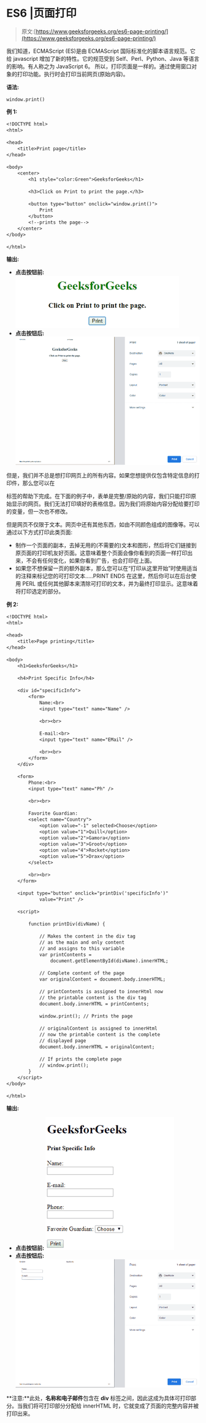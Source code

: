 # ES6 |页面打印

> 原文:[https://www.geeksforgeeks.org/es6-page-printing/](https://www.geeksforgeeks.org/es6-page-printing/)

我们知道，ECMAScript (ES)是由 ECMAScript 国际标准化的脚本语言规范。它给 javascript 增加了新的特性。它的规范受到 Self、Perl、Python、Java 等语言的影响。有人称之为 JavaScript 6。
所以，打印页面是一样的。通过使用窗口对象的打印功能。执行时会打印当前网页(原始内容)。

**语法:**

```
window.print()
```

**例 1:**

```
<!DOCTYPE html>
<html>

<head>
    <title>Print page</title>
</head>

<body>
    <center>
        <h1 style="color:Green">GeeksforGeeks</h1>

        <h3>Click on Print to print the page.</h3>

        <button type="button" onclick="window.print()">
            Print
        </button>
        <!--prints the page-->
    </center>
</body>

</html>
```

**输出:**

*   **点击按钮前:**
    ![](img/55a5f40cae533a59f0765f0518176afc.png)
*   **点击按钮后:**
    ![](img/5bb47e41e0c92d512a022eb50aa44246.png)

但是，我们并不总是想打印网页上的所有内容。如果您想提供仅包含特定信息的打印件，那么您可以在

标签的帮助下完成。在下面的例子中，表单是完整/原始的内容，我们只能打印原始显示的网页。我们无法打印填好的表格信息。因为我们将原始内容分配给要打印的变量，但一次也不修改。

但是网页不仅限于文本。网页中还有其他东西，如由不同颜色组成的图像等。可以通过以下方式打印此类页面:

*   制作一个页面的副本，去掉无用的(不需要的)文本和图形，然后将它们链接到原页面的打印机友好页面。这意味着整个页面会像你看到的页面一样打印出来，不会有任何变化，如果你看到广告，也会打印在上面。
*   如果您不想保留一页的额外副本，那么您可以在“打印从这里开始”时使用适当的注释来标记您的可打印文本…..PRINT ENDS 在这里，然后你可以在后台使用 PERL 或任何其他脚本来清除可打印的文本，并为最终打印显示。这意味着将打印选定的部分。

**例 2:**

```
<!DOCTYPE html>
<html>

<head>
    <title>Page printing</title>
</head>

<body>
    <h1>GeeksforGeeks</h1>

    <h4>Print Specific Info</h4>

    <div id="specificInfo">
        <form>
            Name:<br>
            <input type="text" name="Name" />

            <br><br> 

            E-mail:<br>
            <input type="text" name="EMail" />

            <br><br>
        </form>
    </div>

    <form>
        Phone:<br>
        <input type="text" name="Ph" />

        <br><br>

        Favorite Guardian:
        <select name="Country">
            <option value="-1" selected>Choose</option>
            <option value="1">Quill</option>
            <option value="2">Gamora</option>
            <option value="3">Groot</option>
            <option value="4">Rocket</option>
            <option value="5">Drax</option>
        </select>

        <br><br>
    </form>

    <input type="button" onclick="printDiv('specificInfo')"
            value="Print" />

    <script>

        function printDiv(divName) {

            // Makes the content in the div tag
            // as the main and only content 
            // and assigns to this variable
            var printContents = 
                document.getElementById(divName).innerHTML; 

            // Complete content of the page
            var originalContent = document.body.innerHTML;

            // printContents is assigned to innerHtml now
            // the printable content is the div tag
            document.body.innerHTML = printContents; 

            window.print(); // Prints the page

            // originalContent is assigned to innerHtml
            // now the printable content is the complete
            // displayed page
            document.body.innerHTML = originalContent; 

            // If prints the complete page
            // window.print(); 
        }
    </script>
</body>

</html>
```

**输出:**

*   **点击按钮前:**
    ![](img/1ee3e29316524dbe359a6ee41e7ce13a.png)
*   **点击按钮后:**
    ![](img/324924c7604024c29f472673dd66401a.png)

**注意:**此处，**名称和电子邮件**包含在 **div** 标签之间，因此这成为具体可打印部分。当我们将可打印部分分配给 innerHTML 时，它就变成了页面的完整内容并被打印出来。